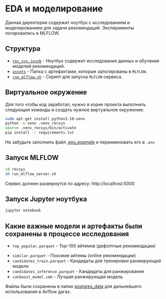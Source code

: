 # EDA и моделирование

Данная директория содержит ноутбук с исследованием и моделированием для задачи рекомендаций.
Эксперименты логировались в MLFLOW.


## Структура
- [`rec_sys.ipynb`](./rec_sys.ipynb) - Ноутбук содержит исследование данных и обучения моделей рекомендаций.
- [`assets`](./assets/) - Папка с артефактами, которые залогированы в `MLFLOW`.
- [`run_mlflow.sh`](./run_mlflow.sh) - Скрипт для запуска `MLFLOW` сервиса.


## Виртуальное окружение

Для того чтобы код заработал, нужно в корне проекта выполнить следующие команды и создать нужное виртуальное окружение:
```bash
sudo apt-get install python3.10-venv
python -m venv .venv_recsys
source .venv_recsys/bin/activate
pip install -r requirements.txt
```

Не забудьте заполнить файл [.env_example](../.env_example) и переименовать его в `.env`

## Запуск MLFLOW
```bash
cd recsys
sh run_mlflow_server.sh
```
Сервис должен развернутся по адресу: http://localhost:5000

## Запуск Jupyter ноутбука
```bash
jupyter notebook
```

## Какие важные модели и артефакты были сохранены в процессе исследования
- `top_popular.parquet` -  Top-100 айтемов (дефолтные рекомендации)
* `similar.parquet` - Похожие айтемы (online рекомендации)
* `candidates_train.parquet` - Кандидаты для тренировки ранжирующей модели
* `candidates_inference.parquet` - Кандидаты для ранжирования
* `catboost_model.cmb` - Лучшая ранжирующая модель


Файлы были сохранены в папке [postgres_data](../airflow_service/postgres_data/) для дальнейшего использования в Airflow дагах.